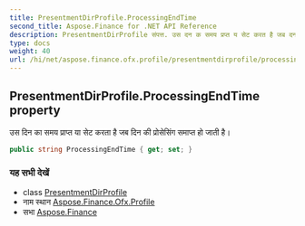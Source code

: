 ```yaml
---
title: PresentmentDirProfile.ProcessingEndTime
second_title: Aspose.Finance for .NET API Reference
description: PresentmentDirProfile संपत्त. उस दन क समय प्रप्त य सेट करत है जब दन क प्रसेसंग समप्त ह जत है
type: docs
weight: 40
url: /hi/net/aspose.finance.ofx.profile/presentmentdirprofile/processingendtime/
---
```

## PresentmentDirProfile.ProcessingEndTime property

उस दिन का समय प्राप्त या सेट करता है जब दिन की प्रोसेसिंग समाप्त हो जाती है।

```csharp
public string ProcessingEndTime { get; set; }
```

### यह सभी देखें

* class [PresentmentDirProfile](../)
* नाम स्थान [Aspose.Finance.Ofx.Profile](../../presentmentdirprofile/)
* सभा [Aspose.Finance](../../../)


